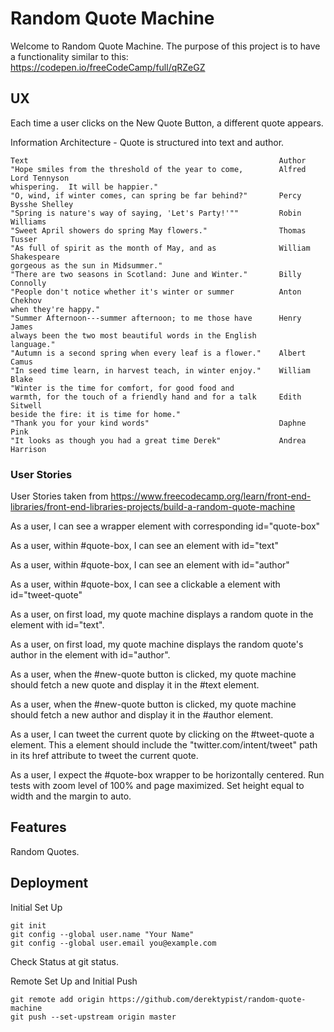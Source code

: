 # Random Quote Machine

Welcome to Random Quote Machine.  The purpose of this project is to have a functionality similar to this:
https://codepen.io/freeCodeCamp/full/qRZeGZ

## UX

Each time a user clicks on the New Quote Button, a different quote appears.

Information Architecture - Quote is structured into text and author.

    Text                                                        Author
    "Hope smiles from the threshold of the year to come,        Alfred Lord Tennyson
    whispering.  It will be happier."
    "O, wind, if winter comes, can spring be far behind?"       Percy Bysshe Shelley
    "Spring is nature's way of saying, 'Let's Party!'""         Robin Williams
    "Sweet April showers do spring May flowers."                Thomas Tusser
    "As full of spirit as the month of May, and as              William Shakespeare
    gorgeous as the sun in Midsummer."
    "There are two seasons in Scotland: June and Winter."       Billy Connolly
    "People don't notice whether it's winter or summer          Anton Chekhov
    when they're happy."
    "Summer Afternoon---summer afternoon; to me those have      Henry James
    always been the two most beautiful words in the English
    language."
    "Autumn is a second spring when every leaf is a flower."    Albert Camus
    "In seed time learn, in harvest teach, in winter enjoy."    William Blake
    "Winter is the time for comfort, for good food and
    warmth, for the touch of a friendly hand and for a talk     Edith Sitwell
    beside the fire: it is time for home."
    "Thank you for your kind words"                             Daphne Pink
    "It looks as though you had a great time Derek"             Andrea Harrison
    


### User Stories

User Stories taken from https://www.freecodecamp.org/learn/front-end-libraries/front-end-libraries-projects/build-a-random-quote-machine

As a user, I can see a wrapper element with corresponding id="quote-box" 

As a user, within #quote-box, I can see an element with id="text"

As a user, within #quote-box, I can see an element with id="author"

As a user, within #quote-box, I can see a clickable a element with id="tweet-quote"

As a user, on first load, my quote machine displays a random quote in the element with id="text".

As a user, on first load, my quote machine displays the random quote's author in the element with id="author".

As a user, when the #new-quote button is clicked, my quote machine should fetch a new quote and display it in the #text element.

As a user, when the #new-quote button is clicked, my quote machine should fetch a new author and display it in the #author element.

As a user, I can tweet the current quote by clicking on the #tweet-quote a element.  This a element should include the "twitter.com/intent/tweet" path 
in its href attribute to tweet the current quote.

As a user, I expect the #quote-box wrapper to be horizontally centered.  Run tests with zoom level of 100% and page maximized.  Set height equal to width and the margin
to auto.

## Features

Random Quotes.


## Deployment

Initial Set Up

    git init
    git config --global user.name "Your Name"
    git config --global user.email you@example.com

Check Status at git status.

Remote Set Up and Initial Push

    git remote add origin https://github.com/derektypist/random-quote-machine
    git push --set-upstream origin master
    

    

